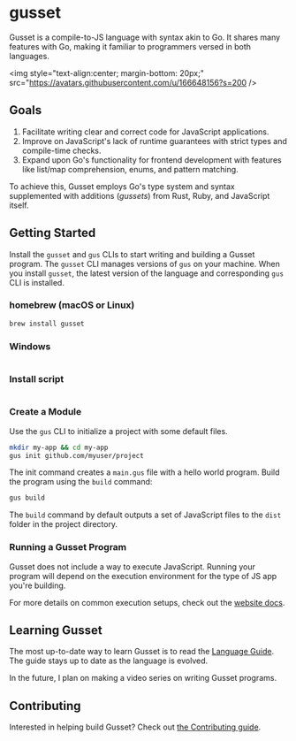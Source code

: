 # gusset

Gusset is a compile-to-JS language with syntax akin to Go. It shares many features with Go, making it familiar to programmers versed in both languages.

<img style="text-align:center; margin-bottom: 20px;" src="https://avatars.githubusercontent.com/u/166648156?s=200 />

## Goals

1. Facilitate writing clear and correct code for JavaScript applications.
2. Improve on JavaScript's lack of runtime guarantees with strict types and compile-time checks.
3. Expand upon Go's functionality for frontend development with features like list/map comprehension, enums, and pattern matching.

To achieve this, Gusset employs Go's type system and syntax supplemented with additions (*gussets*) from Rust, Ruby, and JavaScript itself.

## Getting Started

Install the `gusset` and `gus` CLIs to start writing and building a Gusset program. The `gusset` CLI manages versions of `gus` on your machine. When you install `gusset`, the latest version of the language and corresponding `gus` CLI is installed.

### homebrew (macOS or Linux)

```sh
brew install gusset
```

### Windows

```
```

### Install script

```
```

### Create a Module

Use the `gus` CLI to initialize a project with some default files.

```sh
mkdir my-app && cd my-app
gus init github.com/myuser/project
```

The init command creates a `main.gus` file with a hello world program. Build the program using the `build` command:

```sh
gus build
```

The `build` command by default outputs a set of JavaScript files to the `dist` folder in the project directory.

### Running a Gusset Program

Gusset does not include a way to execute JavaScript. Running your program will depend on the execution environment for the type of JS app you're building.

For more details on common execution setups, check out the [website docs](https://gusset.dev/docs).

## Learning Gusset

The most up-to-date way to learn Gusset is to read the [Language Guide](https://gusset.dev/docs). The guide stays up to date as the language is evolved.

In the future, I plan on making a video series on writing Gusset programs.

## Contributing

Interested in helping build Gusset? Check out [the Contributing guide](/CONTRIBUTING.md).

